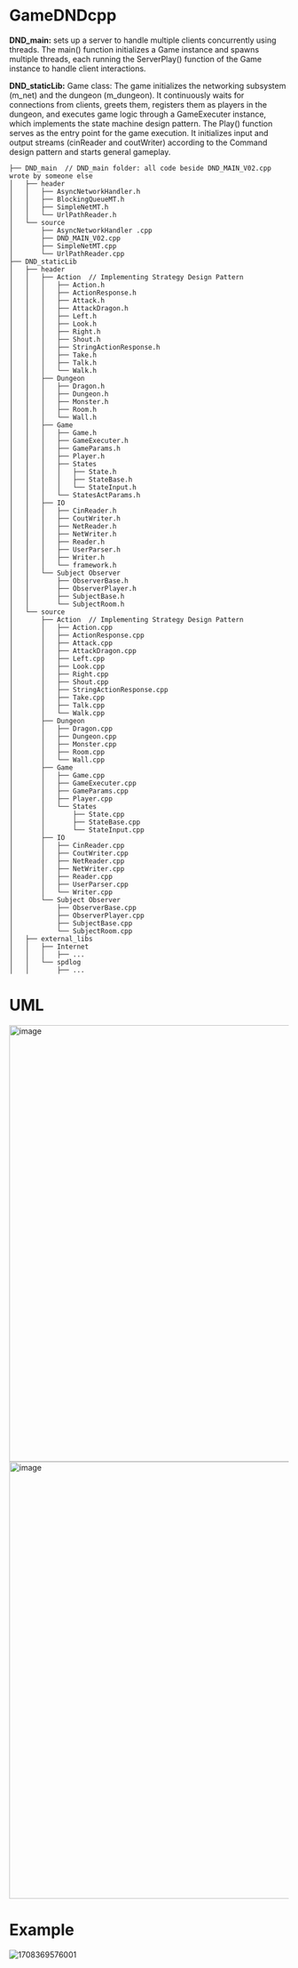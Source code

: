 # GameDNDcpp

**DND_main:**
sets up a server to handle multiple clients concurrently using threads. The main() function initializes a Game instance and spawns multiple threads, each running the ServerPlay() function of the Game instance to handle client interactions.

**DND_staticLib:**
Game class:
The game initializes the networking subsystem (m_net) and the dungeon (m_dungeon). It continuously waits for connections from clients, greets them, registers them as players in the dungeon, and executes game logic through a GameExecuter instance, which implements the state machine design pattern. The Play() function serves as the entry point for the game execution. It initializes input and output streams (cinReader and coutWriter) according to the Command design pattern and starts general gameplay.

```
├── DND_main  // DND_main folder: all code beside DND_MAIN_V02.cpp wrote by someone else
│   ├── header
│   │   ├── AsyncNetworkHandler.h
│   │   ├── BlockingQueueMT.h
│   │   ├── SimpleNetMT.h
│   │   └── UrlPathReader.h
│   └── source
│       ├── AsyncNetworkHandler .cpp
│       ├── DND_MAIN_V02.cpp
│       ├── SimpleNetMT.cpp
│       └── UrlPathReader.cpp
├── DND_staticLib
│   ├── header
│   │   ├── Action  // Implementing Strategy Design Pattern
│   │   │   ├── Action.h
│   │   │   ├── ActionResponse.h
│   │   │   ├── Attack.h
│   │   │   ├── AttackDragon.h
│   │   │   ├── Left.h
│   │   │   ├── Look.h
│   │   │   ├── Right.h
│   │   │   ├── Shout.h
│   │   │   ├── StringActionResponse.h
│   │   │   ├── Take.h
│   │   │   ├── Talk.h
│   │   │   └── Walk.h
│   │   ├── Dungeon
│   │   │   ├── Dragon.h
│   │   │   ├── Dungeon.h
│   │   │   ├── Monster.h
│   │   │   ├── Room.h
│   │   │   └── Wall.h
│   │   ├── Game
│   │   │   ├── Game.h
│   │   │   ├── GameExecuter.h
│   │   │   ├── GameParams.h
│   │   │   ├── Player.h
│   │   │   ├── States
│   │   │   │   ├── State.h
│   │   │   │   ├── StateBase.h
│   │   │   │   └── StateInput.h
│   │   │   └── StatesActParams.h
│   │   ├── IO
│   │   │   ├── CinReader.h
│   │   │   ├── CoutWriter.h
│   │   │   ├── NetReader.h
│   │   │   ├── NetWriter.h
│   │   │   ├── Reader.h
│   │   │   ├── UserParser.h
│   │   │   ├── Writer.h
│   │   │   └── framework.h
│   │   └── Subject Observer
│   │       ├── ObserverBase.h
│   │       ├── ObserverPlayer.h
│   │       ├── SubjectBase.h
│   │       └── SubjectRoom.h
│   └── source
│       ├── Action  // Implementing Strategy Design Pattern
│       │   ├── Action.cpp
│       │   ├── ActionResponse.cpp
│       │   ├── Attack.cpp
│       │   ├── AttackDragon.cpp
│       │   ├── Left.cpp
│       │   ├── Look.cpp
│       │   ├── Right.cpp
│       │   ├── Shout.cpp
│       │   ├── StringActionResponse.cpp
│       │   ├── Take.cpp
│       │   ├── Talk.cpp
│       │   └── Walk.cpp
│       ├── Dungeon
│       │   ├── Dragon.cpp
│       │   ├── Dungeon.cpp
│       │   ├── Monster.cpp
│       │   ├── Room.cpp
│       │   └── Wall.cpp
│       ├── Game
│       │   ├── Game.cpp
│       │   ├── GameExecuter.cpp
│       │   ├── GameParams.cpp
│       │   ├── Player.cpp
│       │   └── States
│       │       ├── State.cpp
│       │       ├── StateBase.cpp
│       │       └── StateInput.cpp
│       ├── IO
│       │   ├── CinReader.cpp
│       │   ├── CoutWriter.cpp
│       │   ├── NetReader.cpp
│       │   ├── NetWriter.cpp
│       │   ├── Reader.cpp
│       │   ├── UserParser.cpp
│       │   └── Writer.cpp
│       └── Subject Observer
│           ├── ObserverBase.cpp
│           ├── ObserverPlayer.cpp
│           ├── SubjectBase.cpp
│           └── SubjectRoom.cpp
│   ├── external_libs
│   │   ├── Internet
│   │   │   ├── ...
│   │   └── spdlog
│   │       ├── ...
```
# UML


<img width="785" alt="image" src="https://github.com/barrShahar/GameDNDcpp/assets/59974036/e68a4af4-48d5-417a-9ff3-48ec23970753">

<img width="786" alt="image" src="https://github.com/barrShahar/GameDNDcpp/assets/59974036/90db48ae-9f3b-4ed5-8c69-c88057524fca">

# Example

![1708369576001](https://github.com/barrShahar/GameDNDcpp/assets/59974036/9729f760-e8cf-4b64-9aac-9b3c02e55bfe)



